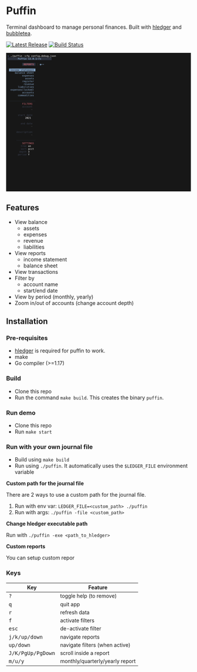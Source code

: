 # Puffin

Terminal dashboard to manage personal finances. Built with [hledger](https://hledger.org/) and [bubbletea](https://github.com/charmbracelet/bubbletea).

<p>
    <a href="https://github.com/siddhantac/puffin/releases"><img src="https://img.shields.io/github/release/siddhantac/puffin.svg" alt="Latest Release"></a>
    <a href="https://github.com/siddhantac/puffin/actions/workflows/go.yml"><img src="https://github.com/siddhantac/puffin/actions/workflows/go.yml/badge.svg" alt="Build Status"></a>
</p>
    
<a href="./altscreen-toggle/main.go">
  <img width="750" src="gifs/demo.gif" />
</a>

## Features
- View balance
    - assets
    - expenses
    - revenue
    - liabilities
- View reports
    - income statement
    - balance sheet
- View transactions
- Filter by 
    - account name
    - start/end date
- View by period (monthly, yearly)
- Zoom in/out of accounts (change account depth)


## Installation

### Pre-requisites

- [hledger](https://hledger.org/) is required for puffin to work.
- make
- Go compiler (>=1.17)

### Build

* Clone this repo
* Run the command `make build`. This creates the binary `puffin`.

### Run demo

* Clone this repo
* Run `make start`

### Run with your own journal file

* Build using `make build`
* Run using `./puffin`. It automatically uses the `$LEDGER_FILE` environment variable

**Custom path for the journal file**

There are 2 ways to use a custom path for the journal file.

1. Run with env var: `LEDGER_FILE=<custom_path> ./puffin`
2. Run with args: `./puffin -file <custom_path>`

**Change hledger executable path**

Run with `./puffin -exe <path_to_hledger>`

**Custom reports**

You can setup custom repor


### Keys

| Key | Feature |
| --- | --- |
| <kbd>?</kbd> | toggle help (to remove) |
| <kbd>q</kbd> | quit app |
| <kbd>r</kbd> | refresh data |
| <kbd>f</kbd> | activate filters |
| <kbd>esc</kbd> | de-activate filter |
| <kbd>j/k/up/down</kbd> | navigate reports |
| <kbd>up/down</kbd> | navigate filters (when active) |
| <kbd>J/K/PgUp/PgDown</kbd> | scroll inside a report |
| <kbd>m/u/y</kbd> | monthly/quarterly/yearly report |


